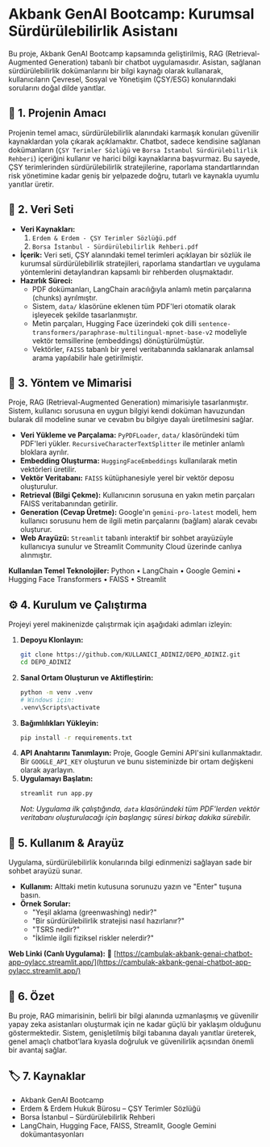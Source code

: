 # Akbank GenAI Bootcamp: Kurumsal Sürdürülebilirlik Asistanı

Bu proje, Akbank GenAI Bootcamp kapsamında geliştirilmiş, RAG (Retrieval-Augmented Generation) tabanlı bir chatbot uygulamasıdır. Asistan, sağlanan sürdürülebilirlik dokümanlarını bir bilgi kaynağı olarak kullanarak, kullanıcıların Çevresel, Sosyal ve Yönetişim (ÇSY/ESG) konularındaki sorularını doğal dilde yanıtlar.

## 🎯 1. Projenin Amacı

Projenin temel amacı, sürdürülebilirlik alanındaki karmaşık konuları güvenilir kaynaklardan yola çıkarak açıklamaktır. Chatbot, sadece kendisine sağlanan dokümanların (`ÇSY Terimler Sözlüğü` ve `Borsa İstanbul Sürdürülebilirlik Rehberi`) içeriğini kullanır ve harici bilgi kaynaklarına başvurmaz. Bu sayede, ÇSY terimlerinden sürdürülebilirlik stratejilerine, raporlama standartlarından risk yönetimine kadar geniş bir yelpazede doğru, tutarlı ve kaynakla uyumlu yanıtlar üretir.

## 📘 2. Veri Seti

  * **Veri Kaynakları:**
    1.  `Erdem & Erdem - ÇSY Terimler Sözlüğü.pdf`
    2.  `Borsa İstanbul - Sürdürülebilirlik Rehberi.pdf`
  * **İçerik:** Veri seti, ÇSY alanındaki temel terimleri açıklayan bir sözlük ile kurumsal sürdürülebilirlik stratejileri, raporlama standartları ve uygulama yöntemlerini detaylandıran kapsamlı bir rehberden oluşmaktadır.
  * **Hazırlık Süreci:**
      * PDF dokümanları, LangChain aracılığıyla anlamlı metin parçalarına (chunks) ayrılmıştır.
      * Sistem, `data/` klasörüne eklenen tüm PDF'leri otomatik olarak işleyecek şekilde tasarlanmıştır.
      * Metin parçaları, Hugging Face üzerindeki çok dilli `sentence-transformers/paraphrase-multilingual-mpnet-base-v2` modeliyle vektör temsillerine (embeddings) dönüştürülmüştür.
      * Vektörler, `FAISS` tabanlı bir yerel veritabanında saklanarak anlamsal arama yapılabilir hale getirilmiştir.

## 🧩 3. Yöntem ve Mimarisi

Proje, RAG (Retrieval-Augmented Generation) mimarisiyle tasarlanmıştır. Sistem, kullanıcı sorusuna en uygun bilgiyi kendi doküman havuzundan bularak dil modeline sunar ve cevabın bu bilgiye dayalı üretilmesini sağlar.

  * **Veri Yükleme ve Parçalama:** `PyPDFLoader`, `data/` klasöründeki tüm PDF'leri yükler. `RecursiveCharacterTextSplitter` ile metinler anlamlı bloklara ayrılır.
  * **Embedding Oluşturma:** `HuggingFaceEmbeddings` kullanılarak metin vektörleri üretilir.
  * **Vektör Veritabanı:** `FAISS` kütüphanesiyle yerel bir vektör deposu oluşturulur.
  * **Retrieval (Bilgi Çekme):** Kullanıcının sorusuna en yakın metin parçaları FAISS veritabanından getirilir.
  * **Generation (Cevap Üretme):** Google'ın `gemini-pro-latest` modeli, hem kullanıcı sorusunu hem de ilgili metin parçalarını (bağlam) alarak cevabı oluşturur.
  * **Web Arayüzü:** `Streamlit` tabanlı interaktif bir sohbet arayüzüyle kullanıcıya sunulur ve Streamlit Community Cloud üzerinde canlıya alınmıştır.

**Kullanılan Temel Teknolojiler:**
Python • LangChain • Google Gemini • Hugging Face Transformers • FAISS • Streamlit

## ⚙️ 4. Kurulum ve Çalıştırma

Projeyi yerel makinenizde çalıştırmak için aşağıdaki adımları izleyin:

1.  **Depoyu Klonlayın:**
    ```bash
    git clone https://github.com/KULLANICI_ADINIZ/DEPO_ADINIZ.git
    cd DEPO_ADINIZ
    ```
2.  **Sanal Ortam Oluşturun ve Aktifleştirin:**
    ```bash
    python -m venv .venv
    # Windows için:
    .venv\Scripts\activate
    ```
3.  **Bağımlılıkları Yükleyin:**
    ```bash
    pip install -r requirements.txt
    ```
4.  **API Anahtarını Tanımlayın:**
    Proje, Google Gemini API'sini kullanmaktadır. Bir `GOOGLE_API_KEY` oluşturun ve bunu sisteminizde bir ortam değişkeni olarak ayarlayın.
5.  **Uygulamayı Başlatın:**
    ```bash
    streamlit run app.py
    ```
    *Not: Uygulama ilk çalıştığında, `data` klasöründeki tüm PDF'lerden vektör veritabanı oluşturulacağı için başlangıç süresi birkaç dakika sürebilir.*

## 💬 5. Kullanım & Arayüz

Uygulama, sürdürülebilirlik konularında bilgi edinmenizi sağlayan sade bir sohbet arayüzü sunar.

  * **Kullanım:** Alttaki metin kutusuna sorunuzu yazın ve "Enter" tuşuna basın.
  * **Örnek Sorular:**
      * "Yeşil aklama (greenwashing) nedir?"
      * "Bir sürdürülebilirlik stratejisi nasıl hazırlanır?"
      * "TSRS nedir?"
      * "İklimle ilgili fiziksel riskler nelerdir?"

**Web Linki (Canlı Uygulama):** 🔗 [https://cambulak-akbank-genai-chatbot-app-oylacc.streamlit.app/](https://cambulak-akbank-genai-chatbot-app-oylacc.streamlit.app/)

## 🧱 6. Özet

Bu proje, RAG mimarisinin, belirli bir bilgi alanında uzmanlaşmış ve güvenilir yapay zeka asistanları oluşturmak için ne kadar güçlü bir yaklaşım olduğunu göstermektedir. Sistem, genişletilmiş bilgi tabanına dayalı yanıtlar üreterek, genel amaçlı chatbot'lara kıyasla doğruluk ve güvenilirlik açısından önemli bir avantaj sağlar.

## 🏷️ 7. Kaynaklar

  * Akbank GenAI Bootcamp
  * Erdem & Erdem Hukuk Bürosu – ÇSY Terimler Sözlüğü
  * Borsa İstanbul – Sürdürülebilirlik Rehberi
  * LangChain, Hugging Face, FAISS, Streamlit, Google Gemini dokümantasyonları
